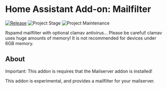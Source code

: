 # Home Assistant Add-on: Mailfilter

[![Release][release-shield]][release] ![Project Stage][project-stage-shield] ![Project Maintenance][maintenance-shield]

Rspamd mailfilter with optional clamav antivirus...
Please be careful! clamav uses huge amounts of memory!
It is not recommended for devices under 6GB memory.

## About

Important: This addon is requires that the Mailserver addon is installed!

This addon is experimental, and provides a mailfilter for your mailserver.

[maintenance-shield]: https://img.shields.io/maintenance/yes/2025.svg
[project-stage-shield]: https://img.shields.io/badge/project%20stage-experimental-yellow.svg
[release-shield]: https://img.shields.io/badge/version-v4.0.3-blue.svg
[release]: https://github.com/erik73/addon-mailfilter/tree/v4.0.3